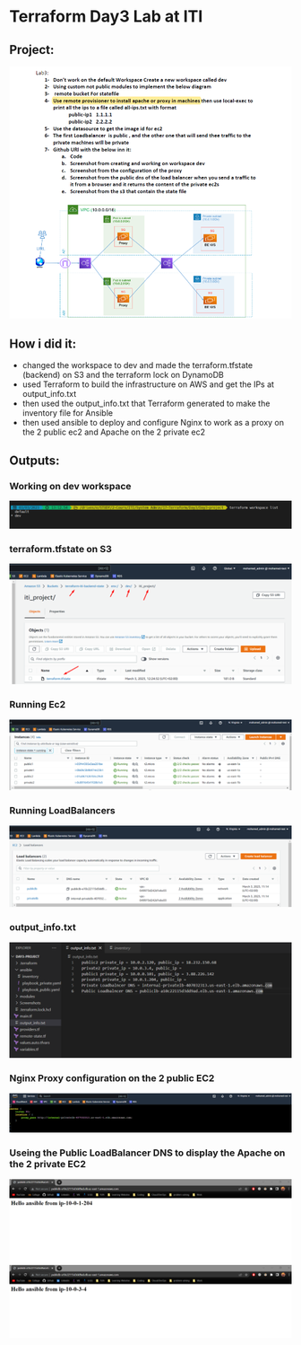 # Terraform Day3 Lab at ITI 

## Project:
![Lab](https://github.com/moe-Ali/ITI-Terraform/blob/main/Day3-project/Screenshots/Lab.png)

## How i did it:
- changed the workspace to dev and made the terraform.tfstate (backend) on S3 and the terraform lock on DynamoDB
- used Terraform to build the infrastructure on AWS and get the IPs at output_info.txt
- then used the output_info.txt that Terraform generated to make the inventory file for Ansible
- then used ansible to deploy and configure Nginx to work as a proxy on the 2 public ec2 and Apache on the 2 private ec2

## Outputs:
### Working on dev workspace
![namespace](https://github.com/moe-Ali/ITI-Terraform/blob/main/Day3-project/Screenshots/namespace.png)
### terraform.tfstate on S3
![S3](https://github.com/moe-Ali/ITI-Terraform/blob/main/Day3-project/Screenshots/s3_tfstate.png)
### Running Ec2
![EC2](https://github.com/moe-Ali/ITI-Terraform/blob/main/Day3-project/Screenshots/ec2.png)
### Running LoadBalancers
![LB](https://github.com/moe-Ali/ITI-Terraform/blob/main/Day3-project/Screenshots/LB.png)
### output_info.txt
![output_info](https://github.com/moe-Ali/ITI-Terraform/blob/main/Day3-project/Screenshots/output_info.png)
### Nginx Proxy configuration on the 2 public EC2
![proxy](https://github.com/moe-Ali/ITI-Terraform/blob/main/Day3-project/Screenshots/proxy.png)
### Useing the Public LoadBalancer DNS to display the Apache on the 2 private EC2
![private1](https://github.com/moe-Ali/ITI-Terraform/blob/main/Day3-project/Screenshots/private1_from_publiclb.png)
![private2](https://github.com/moe-Ali/ITI-Terraform/blob/main/Day3-project/Screenshots/private2_from_publiclb.png)
